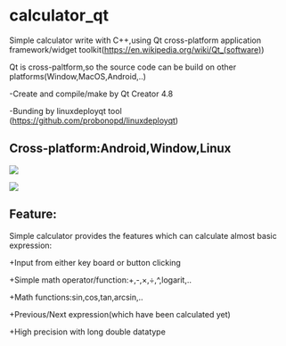 # calculator_qt

Simple calculator write with C++,using Qt cross-platform application framework/widget toolkit(https://en.wikipedia.org/wiki/Qt_(software))

Qt is cross-paltform,so the source code can be build on other platforms(Window,MacOS,Android,..)

-Create and compile/make by Qt Creator 4.8

-Bunding by linuxdeployqt tool (https://github.com/probonopd/linuxdeployqt)

## Cross-platform:Android,Window,Linux

![](https://github.com/dangnh0611/calculator_qt/blob/master/_android_screenshot.png?raw=true)

![](https://github.com/dangnh0611/calculator_qt/blob/master/linux_screenshot.png?raw=true)

## Feature:

Simple calculator provides the features which can calculate almost basic expression:

  +Input from either key board or button clicking
  
  +Simple math operator/function:+,-,×,÷,^,logarit,..
  
  +Math functions:sin,cos,tan,arcsin,..
  
  +Previous/Next expression(which have been calculated yet)
  
  +High precision with long double datatype
